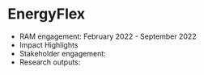 # EnergyFlex

* RAM engagement: February 2022 - September 2022
* Impact Highlights
* Stakeholder engagement:
* Research outputs:
